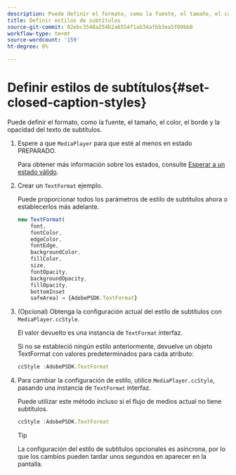 ```yaml
---
description: Puede definir el formato, como la fuente, el tamaño, el color, el borde y la opacidad del texto de subtítulos.
title: Definir estilos de subtítulos
source-git-commit: 02ebc3548a254b2a6554f1ab34afbb3ea5f09bb8
workflow-type: tm+mt
source-wordcount: '159'
ht-degree: 0%

---
```


# Definir estilos de subtítulos{#set-closed-caption-styles}

Puede definir el formato, como la fuente, el tamaño, el color, el borde y la opacidad del texto de subtítulos.

1. Espere a que `MediaPlayer` para que esté al menos en estado PREPARADO.

   Para obtener más información sobre los estados, consulte [Esperar a un estado válido](../../../content-playback-options-browser-tvsdk/ui-configure/t-psdk-browser-tvsdk-2.4-ui-state-prepared-wait-for.md).
1. Crear un `TextFormat` ejemplo.

   Puede proporcionar todos los parámetros de estilo de subtítulos ahora o establecerlos más adelante.

   ```js
   new TextFormat( 
       font,   
       fontColor,  
       edgeColor,   
       fontEdge,  
       backgroundColor,   
       fillColor,  
       size,   
       fontOpacity,   
       backgroundOpacity,  
       fillOpacity, 
       bottomInset 
       safeArea) → {AdobePSDK.TextFormat}
   ```

1. (Opcional) Obtenga la configuración actual del estilo de subtítulos con `MediaPlayer.ccStyle`.

   El valor devuelto es una instancia de `TextFormat` interfaz.

   Si no se estableció ningún estilo anteriormente, devuelve un objeto TextFormat con valores predeterminados para cada atributo:

   ```js
   ccStyle :AdobePSDK.TextFormat
   ```

1. Para cambiar la configuración de estilo, utilice `MediaPlayer.ccStyle`, pasando una instancia de `TextFormat` interfaz.

   Puede utilizar este método incluso si el flujo de medios actual no tiene subtítulos.

   ```js
   ccStyle :AdobePSDK.TextFormat 
   ```

   >[!TIP]
   >
   >La configuración del estilo de subtítulos opcionales es asíncrona, por lo que los cambios pueden tardar unos segundos en aparecer en la pantalla.
